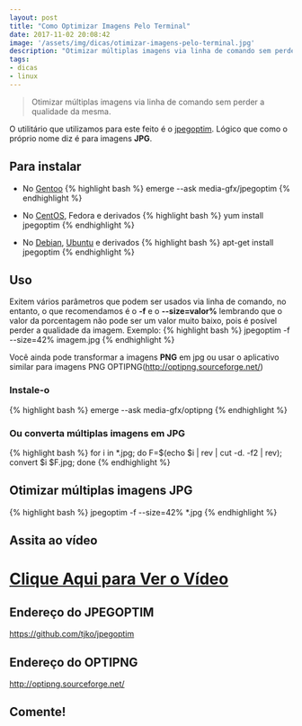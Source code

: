 ```yaml
---
layout: post
title: "Como Optimizar Imagens Pelo Terminal"
date: 2017-11-02 20:08:42
image: '/assets/img/dicas/otimizar-imagens-pelo-terminal.jpg'
description: "Otimizar múltiplas imagens via linha de comando sem perder a qualidade da mesma."
tags:
- dicas
- linux
---
```


> Otimizar múltiplas imagens via linha de comando sem perder a qualidade da mesma.

O utilitário que utilizamos para este feito é o [jpegoptim](https://github.com/tjko/jpegoptim). Lógico que como o próprio nome diz é para imagens __JPG__.

## Para instalar

+ No [Gentoo](http://terminalroot.com.br/tags/#gentoo)
{% highlight bash %}
emerge --ask media-gfx/jpegoptim
{% endhighlight %}

+ No [CentOS](http://terminalroot.com.br/tags/#centos), Fedora e derivados
{% highlight bash %}
yum install jpegoptim
{% endhighlight %}

+ No [Debian](http://terminalroot.com.br/tags/#debian), [Ubuntu](http://terminalroot.com.br/tags/#ubuntu) e derivados
{% highlight bash %}
apt-get install jpegoptim
{% endhighlight %}

## Uso
Exitem vários parâmetros que podem ser usados via linha de comando, no entanto, o que recomendamos é o __-f__ e o __--size=valor%__ lembrando que o valor da porcentagem não pode ser um valor muito baixo, pois é posível perder a qualidade da imagem. Exemplo:
{% highlight bash %}
jpegoptim -f --size=42% imagem.jpg
{% endhighlight %}

Você ainda pode transformar a imagens __PNG__ em jpg ou usar o aplicativo similar para imagens PNG OPTIPNG(http://optipng.sourceforge.net/)

### Instale-o
{% highlight bash %}
emerge --ask media-gfx/optipng
{% endhighlight %}

### Ou converta múltiplas imagens em JPG
{% highlight bash %}
for i in *.jpg; do F=$(echo $i | rev | cut -d. -f2 | rev); convert $i $F.jpg; done
{% endhighlight %}

## Otimizar múltiplas imagens JPG
{% highlight bash %}
jpegoptim -f --size=42% *.jpg
{% endhighlight %}

## Assita ao vídeo

# [Clique Aqui para Ver o Vídeo](https://www.youtube.com/watch?v=Zv3684wQ3tg)


## Endereço do JPEGOPTIM
<https://github.com/tjko/jpegoptim>

## Endereço do OPTIPNG
<http://optipng.sourceforge.net/>

## Comente!

<script async src="https://pagead2.googlesyndication.com/pagead/js/adsbygoogle.js"></script>

<!-- Informat -->
<ins class="adsbygoogle"
 style="display:block"
 data-ad-client="ca-pub-2838251107855362"
 data-ad-slot="2327980059"
 data-ad-format="auto"
 data-full-width-responsive="true"></ins>

<script>
(adsbygoogle = window.adsbygoogle || []).push({});
</script>

